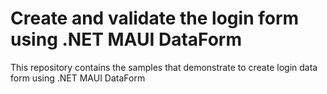 # Create and validate the login form using .NET MAUI DataForm

This repository contains the samples that demonstrate to create login data form using .NET MAUI DataForm 
